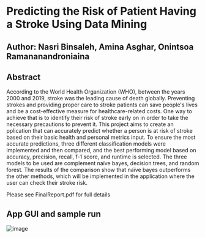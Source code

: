 # Predicting the Risk of Patient Having a Stroke Using Data Mining

## Author: Nasri Binsaleh, Amina Asghar, Onintsoa Ramananandroniaina

## Abstract
According to the World Health Organization (WHO), between the years 2000 and 2019, stroke was the leading cause of death globally. Preventing strokes and providing proper care to stroke patients can save people's lives and be a cost-effective measure for healthcare-related costs. One way to achieve that is to identify their risk of stroke early on in order to take the necessary precautions to prevent it. This project aims to create an pplication that can accurately predict whether a person is at risk of stroke based on their basic health and personal metrics input. To ensure the most accurate predictions, three different classification models were implemented and then compared, and the best performing model based on accuracy, precision, recall, f-1 score, and runtime is selected. The three models to be used are complement naïve bayes, decision trees, and random forest. The results of the comparison show that naïve bayes outperforms the other methods, which will be implemented in the application where the user can check their stroke risk.

Please see FinalReport.pdf for full details

## App GUI and sample run
![image](https://github.com/bins0000/Stroke-Data-Mining/assets/71533847/da8dd7a7-3f31-4876-9b86-0b07ccb8c1fa)
